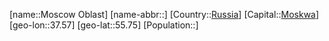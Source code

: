 ﻿---
location: [55.75,37.57]
type: State
tags:
- geo/State


SpocWebEntityId: 37140
isDeleted: false
confidential: public

---
[name::Moscow Oblast]
[name-abbr::]
[Country::[Russia](geo/Continent/Europe/Russia.md)]
[Capital::[Moskwa](geo/Continent/Europe/Russia/Moskwa.md)]
[geo-lon::37.57]
[geo-lat::55.75]
[Population::]

